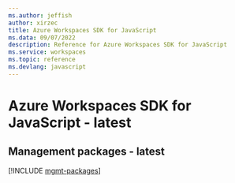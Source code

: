 ```yaml
---
ms.author: jeffish
author: xirzec
title: Azure Workspaces SDK for JavaScript
ms.data: 09/07/2022
description: Reference for Azure Workspaces SDK for JavaScript
ms.service: workspaces
ms.topic: reference
ms.devlang: javascript
---
```

# Azure Workspaces SDK for JavaScript - latest

## Management packages - latest
[!INCLUDE [mgmt-packages](workspaces-mgmt-index.md)]